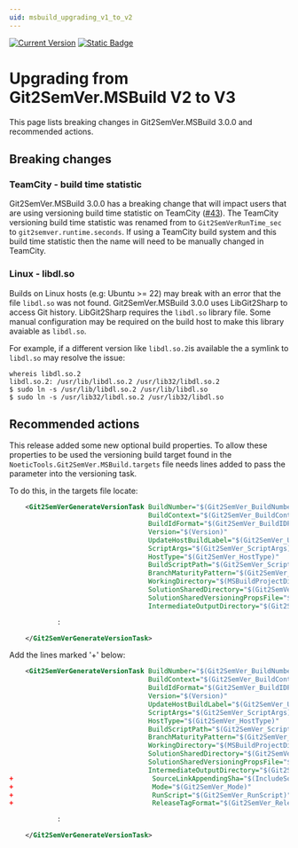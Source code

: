 ```yaml
---
uid: msbuild_upgrading_v1_to_v2
---
```


[![Current Version](https://img.shields.io/nuget/v/NoeticTools.Git2SemVer.MSBuild?label=Git2SemVer.MSBuild)](https://www.nuget.org/packages/NoeticTools.Git2SemVer.MsBuild)
<a href="https://github.com/NoeticTools/Git2SemVer">
  ![Static Badge](https://img.shields.io/badge/GitHub%20project-944248?logo=github)
</a>


# Upgrading from Git2SemVer.MSBuild V2 to V3

This page lists breaking changes in Git2SemVer.MSBuild 3.0.0 and recommended actions.

## Breaking changes

### TeamCity - build time statistic

Git2SemVer.MSBuild 3.0.0 has a breaking change that will impact users that are using versioning build time statistic on TeamCity ([#43](https://github.com/NoeticTools/Git2SemVer.Core/issues/43)).
The TeamCity versioning build time statistic was renamed from to `Git2SemVerRunTime_sec` to `git2semver.runtime.seconds`.
If using a TeamCity build system and this build time statistic then the name will need to be manually changed in TeamCity.

### Linux - libdl.so

Builds on Linux hosts (e.g: Ubuntu >= 22) may break with an error that the file `libdl.so` was not found.
Git2SemVer.MSBuild 3.0.0 uses LibGit2Sharp to access Git history. LibGit2Sharp requires the `libdl.so` library file.
Some manual configuration may be required on the build host to make this library avaiable as `libdl.so`.

For example, if a different version like `libdl.so.2`is available the a symlink to `libdl.so` may resolve the issue:

```
whereis libdl.so.2
libdl.so.2: /usr/lib/libdl.so.2 /usr/lib32/libdl.so.2
$ sudo ln -s /usr/lib/libdl.so.2 /usr/lib/libdl.so
$ sudo ln -s /usr/lib32/libdl.so.2 /usr/lib32/libdl.so
```

## Recommended actions

This release added some new optional build properties.
To allow these properties to be used the versioning build target found in the `NoeticTools.Git2SemVer.MSBuild.targets` file needs lines added to pass the parameter into the versioning task.

To do this, in the targets file locate:

```xml
    <Git2SemVerGenerateVersionTask BuildNumber="$(Git2SemVer_BuildNumber)"
                                   BuildContext="$(Git2SemVer_BuildContext)"
                                   BuildIdFormat="$(Git2SemVer_BuildIDFormat)"
                                   Version="$(Version)"
                                   UpdateHostBuildLabel="$(Git2SemVer_UpdateHostBuildLabel)"
                                   ScriptArgs="$(Git2SemVer_ScriptArgs)"
                                   HostType="$(Git2SemVer_HostType)"
                                   BuildScriptPath="$(Git2SemVer_ScriptPath)"
                                   BranchMaturityPattern="$(Git2SemVer_BranchMaturityPattern)"
                                   WorkingDirectory="$(MSBuildProjectDirectory)"
                                   SolutionSharedDirectory="$(Git2SemVer_ShareDirectory)"
                                   SolutionSharedVersioningPropsFile="$(Git2SemVer_SharedVersioningJsonFile)"
                                   IntermediateOutputDirectory="$(Git2SemVer_IntermediateOutputPath)">

            :

    </Git2SemVerGenerateVersionTask>
```

Add the lines marked '+' below:

```xml
    <Git2SemVerGenerateVersionTask BuildNumber="$(Git2SemVer_BuildNumber)"
                                   BuildContext="$(Git2SemVer_BuildContext)"
                                   BuildIdFormat="$(Git2SemVer_BuildIDFormat)"
                                   Version="$(Version)"
                                   UpdateHostBuildLabel="$(Git2SemVer_UpdateHostBuildLabel)"
                                   ScriptArgs="$(Git2SemVer_ScriptArgs)"
                                   HostType="$(Git2SemVer_HostType)"
                                   BuildScriptPath="$(Git2SemVer_ScriptPath)"
                                   BranchMaturityPattern="$(Git2SemVer_BranchMaturityPattern)"
                                   WorkingDirectory="$(MSBuildProjectDirectory)"
                                   SolutionSharedDirectory="$(Git2SemVer_ShareDirectory)"
                                   SolutionSharedVersioningPropsFile="$(Git2SemVer_SharedVersioningJsonFile)"
                                   IntermediateOutputDirectory="$(Git2SemVer_IntermediateOutputPath)"
+                                   SourceLinkAppendingSha="$(IncludeSourceRevisionInInformationalVersion)"
+                                   Mode="$(Git2SemVer_Mode)"
+                                   RunScript="$(Git2SemVer_RunScript)"
+                                   ReleaseTagFormat="$(Git2SemVer_ReleaseTagFormat)">

            :

    </Git2SemVerGenerateVersionTask>
```